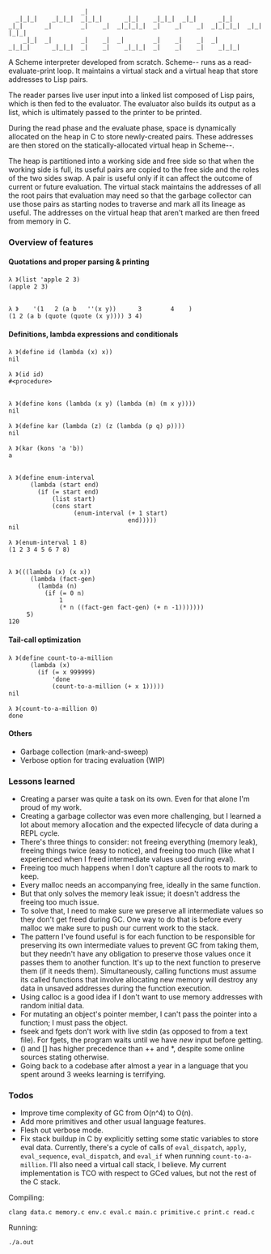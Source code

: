 
```                                                   
                    _|                                                        
  _|_|_|    _|_|_|  _|_|_|      _|_|    _|_|_|  _|_|      _|_|                
_|_|      _|        _|    _|  _|_|_|_|  _|    _|    _|  _|_|_|_|  _|_| |_|_|
    _|_|  _|        _|    _|  _|        _|    _|    _|  _|                    
_|_|_|      _|_|_|  _|    _|    _|_|_|  _|    _|    _|    _|_|_|              
```
A Scheme interpreter developed from scratch. Scheme-- runs as a 
read-evaluate-print loop. It maintains a virtual stack and a virtual 
heap that store addresses to Lisp pairs.

The reader parses live user input into a linked list composed of Lisp
pairs, which is then fed to the evaluator. The evaluator also builds
its output as a list, which is ultimately passed to the printer to be
printed. 

During the read phase and the evaluate phase, space is dynamically
allocated on the heap in C to store newly-created pairs. These
addresses are then stored on the statically-allocated virtual heap in
Scheme--.

The heap is partitioned into a working side and free side so that
when the working side is full, its useful pairs are copied to the
free side and the roles of the two sides swap. A pair is useful only
if it can affect the outcome of current or future evaluation. The
virtual stack maintains the addresses of all the root pairs that
evaluation may need so that the garbage collector can use those pairs
as starting nodes to traverse and mark all its lineage as useful. The
addresses on the virtual heap that aren't marked are then freed from
memory in C.

### Overview of features
#### Quotations and proper parsing & printing
```
λ 》(list 'apple 2 3)
(apple 2 3)


λ 》    '(1   2 (a b   ''(x y))      3        4    )
(1 2 (a b (quote (quote (x y)))) 3 4)
```
#### Definitions, lambda expressions and conditionals
```
λ 》(define id (lambda (x) x))
nil

λ 》(id id)
#<procedure>


λ 》(define kons (lambda (x y) (lambda (m) (m x y))))
nil

λ 》(define kar (lambda (z) (z (lambda (p q) p))))
nil

λ 》(kar (kons 'a 'b))
a


λ 》(define enum-interval
      (lambda (start end)
        (if (= start end)
            (list start)
            (cons start
                  (enum-interval (+ 1 start)
                                 end)))))
nil
                                 
λ 》(enum-interval 1 8)
(1 2 3 4 5 6 7 8)


λ 》(((lambda (x) (x x))
      (lambda (fact-gen)
        (lambda (n)
          (if (= 0 n)
              1
              (* n ((fact-gen fact-gen) (+ n -1)))))))
     5)
120
```
#### Tail-call optimization
```
λ 》(define count-to-a-million
      (lambda (x) 
        (if (= x 999999) 
            'done 
            (count-to-a-million (+ x 1)))))
nil

λ 》(count-to-a-million 0)
done
```
#### Others
- Garbage collection (mark-and-sweep)
- Verbose option for tracing evaluation (WIP)

### Lessons learned
- Creating a parser was quite a task on its own. Even for that alone I'm
  proud of my work.
- Creating a garbage collector was even more challenging, but I learned a lot
  about memory allocation and the expected lifecycle of data during a REPL
  cycle.
- There's three things to consider: not freeing everything (memory leak),
  freeing things twice (easy to notice), and freeing too much (like what I
  experienced when I freed intermediate values used during eval).
- Freeing too much happens when I don't capture all the roots to mark to keep.
- Every malloc needs an accompanying free, ideally in the same function.
- But that only solves the memory leak issue; it doesn't address the
  freeing too much issue.
- To solve that, I need to make sure we preserve all intermediate values so
  they don't get freed during GC. One way to do that is before every malloc
  we make sure to push our current work to the stack.
- The pattern I've found useful is for each function to be responsible for
  preserving its own intermediate values to prevent GC from taking them, 
  but they needn't have any obligation to preserve those values once it
  passes them to another function. It's up to the next function to
  preserve them (if it needs them). Simultaneously, calling functions must
  assume its called functions that involve allocating new memory will destroy
  any data in unsaved addresses during the function execution.
- Using calloc is a good idea if I don't want to use memory addresses with
  random initial data.
- For mutating an object's pointer member, I can't pass the pointer into
  a function; I must pass the object.
- fseek and fgets don't work with live stdin (as opposed to from a text file).
  For fgets, the program waits until we have _new_ input before getting.
- () and [] has higher precedence than ++ and *, despite some online sources
  stating otherwise.
- Going back to a codebase after almost a year in a language that you spent
  around 3 weeks learning is terrifying.

### Todos
- Improve time complexity of GC from O(n^4) to O(n).
- Add more primitives and other usual language features.
- Flesh out verbose mode.
- Fix stack buildup in C by explicitly setting some static variables to store
  eval data. Currently, there's a cycle of calls of `eval_dispatch`, `apply`,
  `eval_sequence`, `eval_dispatch`, and `eval_if` when running
  `count-to-a-million`. I'll also need a virtual call stack, I believe.
  My current implementation is TCO with respect to GCed values, but not the
  rest of the C stack.

Compiling:
```
clang data.c memory.c env.c eval.c main.c primitive.c print.c read.c
```
Running:
```
./a.out
```
